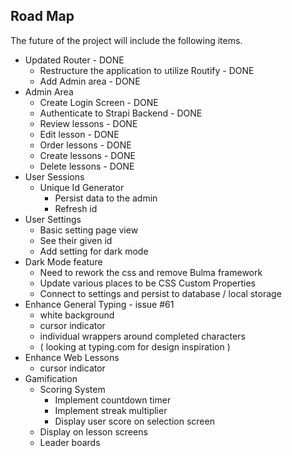 ## Road Map

The future of the project will include the following items.

- Updated Router - DONE
  - Restructure the application to utilize Routify - DONE
  - Add Admin area - DONE
- Admin Area
  - Create Login Screen - DONE
  - Authenticate to Strapi Backend - DONE
  - Review lessons - DONE
  - Edit lesson - DONE
  - Order lessons - DONE
  - Create lessons - DONE
  - Delete lessons - DONE
- User Sessions
  - Unique Id Generator
    - Persist data to the admin
    - Refresh id
- User Settings
  - Basic setting page view
  - See their given id
  - Add setting for dark mode
- Dark Mode feature
  - Need to rework the css and remove Bulma framework
  - Update various places to be CSS Custom Properties
  - Connect to settings and persist to database / local storage
- Enhance General Typing - issue #61
  - white background
  - cursor indicator
  - individual wrappers around completed characters
  - ( looking at typing.com for design inspiration )
- Enhance Web Lessons
  - cursor indicator
- Gamification
  - Scoring System
    - Implement countdown timer
    - Implement streak multiplier
    - Display user score on selection screen
  - Display on lesson screens
  - Leader boards
